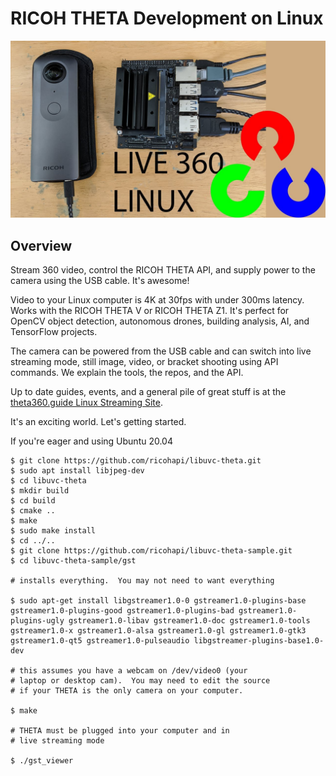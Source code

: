 # RICOH THETA Development on Linux

![header](images/banner.jpg)

## Overview

Stream 360 video, control the RICOH THETA API, and supply power to
the camera using the USB cable.  It's awesome!

Video to your Linux computer is 4K at 30fps with under 300ms latency. 
Works with the RICOH THETA V or RICOH THETA Z1.  It's perfect for
OpenCV object detection, autonomous drones, building analysis,
AI, and TensorFlow projects.

The camera can be powered from the USB cable and can switch
into live streaming mode, still image, video, or bracket shooting
using API commands. We explain the tools, the repos, and the 
API.

Up to date guides, events, and a general pile of great stuff is at the
 [theta360.guide Linux Streaming Site](https://theta360.guide/special/linuxstreaming/).

 It's an exciting world.  Let's getting started. 

 If you're eager and using Ubuntu 20.04

 ```
$ git clone https://github.com/ricohapi/libuvc-theta.git
$ sudo apt install libjpeg-dev
$ cd libuvc-theta
$ mkdir build
$ cd build
$ cmake ..
$ make
$ sudo make install
$ cd ../..
$ git clone https://github.com/ricohapi/libuvc-theta-sample.git
$ cd libuvc-theta-sample/gst

# installs everything.  You may not need to want everything

$ sudo apt-get install libgstreamer1.0-0 gstreamer1.0-plugins-base gstreamer1.0-plugins-good gstreamer1.0-plugins-bad gstreamer1.0-plugins-ugly gstreamer1.0-libav gstreamer1.0-doc gstreamer1.0-tools gstreamer1.0-x gstreamer1.0-alsa gstreamer1.0-gl gstreamer1.0-gtk3 gstreamer1.0-qt5 gstreamer1.0-pulseaudio libgstreamer-plugins-base1.0-dev

# this assumes you have a webcam on /dev/video0 (your 
# laptop or desktop cam).  You may need to edit the source
# if your THETA is the only camera on your computer.

$ make

# THETA must be plugged into your computer and in 
# live streaming mode

$ ./gst_viewer
```


